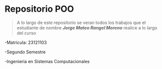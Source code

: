 # Repositorio POO
> A lo largo de este repositorio se veran todos los trabajos que el estudiante de nombre ***Jorge Mateo Rangel Moreno*** realice a lo largo del curso

-Matricula: 23121103

-Segundo Semestre

-Ingenieria en Sistemas Computacionales